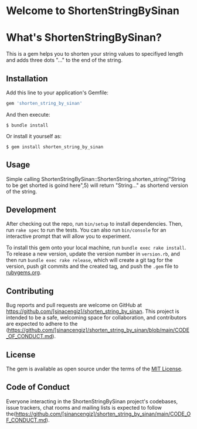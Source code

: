 # Welcome to ShortenStringBySinan

# What's ShortenStringBySinan?

This is a gem helps you to shorten your string values to specifiyed length and adds three dots "..." to the end of the string.  

## Installation

Add this line to your application's Gemfile:

```ruby
gem 'shorten_string_by_sinan'
```

And then execute:

    $ bundle install

Or install it yourself as:

    $ gem install shorten_string_by_sinan

## Usage

Simple calling ShortenStringBySinan::ShortenString.shorten_string("String to be get shorted is goind here",5) will return "String..." as shortend version of the string.

## Development

After checking out the repo, run `bin/setup` to install dependencies. Then, run `rake spec` to run the tests. You can also run `bin/console` for an interactive prompt that will allow you to experiment.

To install this gem onto your local machine, run `bundle exec rake install`. To release a new version, update the version number in `version.rb`, and then run `bundle exec rake release`, which will create a git tag for the version, push git commits and the created tag, and push the `.gem` file to [rubygems.org](https://rubygems.org).

## Contributing

Bug reports and pull requests are welcome on GitHub at https://github.com/[sinacengiz]/shorten_string_by_sinan. This project is intended to be a safe, welcoming space for collaboration, and contributors are expected to adhere to the (https://github.com/[sinancengiz]/shorten_string_by_sinan/blob/main/CODE_OF_CONDUCT.md).

## License

The gem is available as open source under the terms of the [MIT License](https://opensource.org/licenses/MIT).

## Code of Conduct

Everyone interacting in the ShortenStringBySinan project's codebases, issue trackers, chat rooms and mailing lists is expected to follow the(https://github.com/[sinancengiz]/shorten_string_by_sinan/main/CODE_OF_CONDUCT.md).

